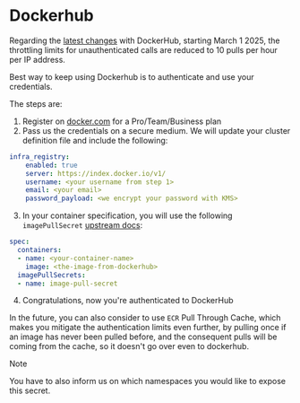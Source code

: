 # Dockerhub

Regarding the [latest changes](https://docs.docker.com/docker-hub/usage/) with DockerHub, starting March 1 2025, the throttling limits for unauthenticated calls are reduced to 10 pulls per hour per IP address.

Best way to keep using Dockerhub is to authenticate and use your credentials.

The steps are:

1. Register on [docker.com](https://www.docker.com) for a Pro/Team/Business plan
2. Pass us the credentials on a secure medium. We will update your cluster definition file and include the following:
```yaml
infra_registry:
    enabled: true
    server: https://index.docker.io/v1/
    username: <your username from step 1>
    email: <your email>
    password_payload: <we encrypt your password with KMS>
```
3. In your container specification, you will use the following `imagePullSecret` [upstream docs](https://kubernetes.io/docs/tasks/configure-pod-container/pull-image-private-registry/#create-a-pod-that-uses-your-secret):
```yaml
spec:
  containers:
  - name: <your-container-name>
    image: <the-image-from-dockerhub>
  imagePullSecrets:
  - name: image-pull-secret
```
4. Congratulations, now you're authenticated to DockerHub

In the future, you can also consider to use `ECR` Pull Through Cache, which makes you mitigate the authentication limits even further, by pulling once if an image has never been pulled before, and the consequent pulls will be coming from the cache, so it doesn't go over even to dockerhub.

> [!NOTE]
> You have to also inform us on which namespaces you would like to expose this secret.
